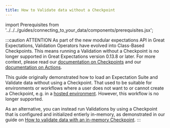```yaml
---
title: How to Validate data without a Checkpoint
---
```

import Prerequisites from '../../../guides/connecting_to_your_data/components/prerequisites.jsx';

:::caution ATTENTION
As part of the new modular expectations API in Great Expectations, Validation Operators have evolved into Class-Based Checkpoints. This means running a Validation without a Checkpoint is no longer supported in Great Expectations version 0.13.8 or later.   For more context, please read our [documentation on Checkpoints](../../../terms/checkpoint.md) and our [documentation on Actions](../../../terms/action.md).

This guide originally demonstrated how to load an Expectation Suite and Validate data without using a Checkpoint. That used to be suitable for environments or workflows where a user does not want to or cannot create a Checkpoint, e.g. in a [hosted environment](../../../deployment_patterns/how_to_instantiate_a_data_context_hosted_environments.md). However, this workflow is no longer supported. 

As an alternative, you can instead run Validations by using a Checkpoint that is configured and initialized entierly in-memory, as demonstrated in our guide on [How to validate data with an in-memory Checkpoint](./how_to_validate_data_with_an_in_memory_checkpoint.md).
:::